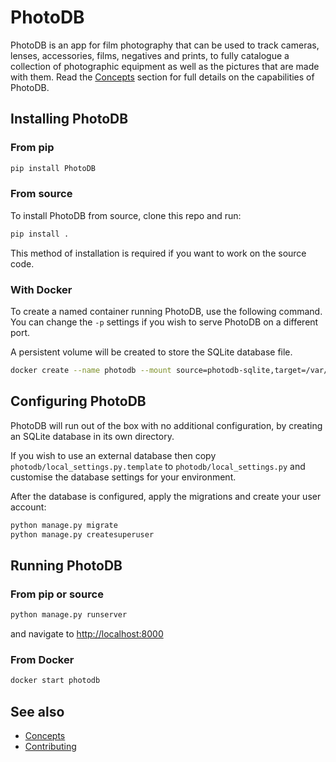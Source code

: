 # PhotoDB

PhotoDB is an app for film photography that can be used to track cameras, lenses, accessories, films, negatives and prints, to fully
catalogue a collection of photographic equipment as well as the pictures that are made with them. Read the [Concepts](docs/CONCEPTS.md)
section for full details on the capabilities of PhotoDB.

## Installing PhotoDB

### From pip

```sh
pip install PhotoDB
```

### From source

To install PhotoDB from source, clone this repo and run:

```sh
pip install .
```

This method of installation is required if you want to work on the source code.

### With Docker

To create a named container running PhotoDB, use the following command. You can change the `-p` settings
if you wish to serve PhotoDB on a different port.

A persistent volume will be created to store the SQLite database file.

```sh
docker create --name photodb --mount source=photodb-sqlite,target=/var/www/photodb/db -p 8000:8000 djjudas21/photodb-django
```

## Configuring PhotoDB

PhotoDB will run out of the box with no additional configuration, by creating an SQLite database in its own directory.

If you wish to use an external database then copy `photodb/local_settings.py.template` to
`photodb/local_settings.py` and customise the database settings for your environment.

After the database is configured, apply the migrations and create your user account:

```sh
python manage.py migrate
python manage.py createsuperuser
```

## Running PhotoDB

### From pip or source

```sh
python manage.py runserver
```

and navigate to [http://localhost:8000](http://localhost:8000)

### From Docker

```sh
docker start photodb
```

## See also

* [Concepts](docs/CONCEPTS.md)
* [Contributing](docs/CONTRIBUTING.md)
